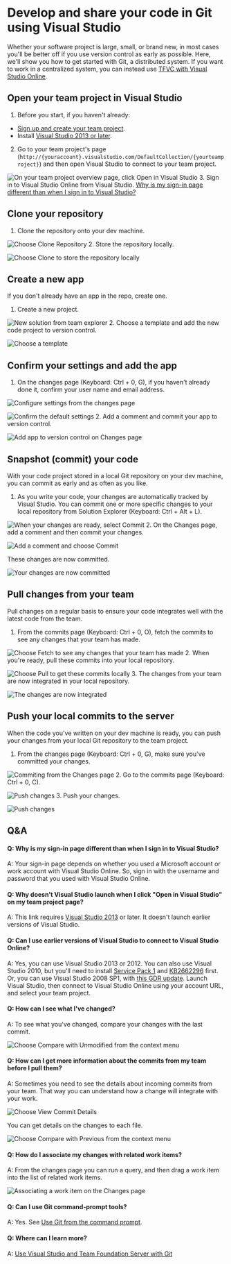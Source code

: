 <properties
	pageTitle="Develop and share your code in Git using Visual Studio"
  description="Develop and share your code in Git using Visual Studio"
  services="visual-studio-online"
  documentationCenter = ""
  authors="terryaustin"
  manager="terryaustin"
  editor="terryaustin" /> 

# Develop and share your code in Git using Visual Studio


Whether your software project is large, small, or brand new, 
in most cases you'll be better off if you use version control 
as early as possible. Here, we'll show you how to get started with 
Git, a distributed system. If you want to work in a centralized system, 
you can instead use [TFVC with Visual Studio Online](share-your-code-in-tfvc-vs.md).


## Open your team project in Visual Studio

1. Before you start, if you haven't already:


 - [Sign up and create your team project](../setup/sign-up-for-visual-studio-online.md).
 - Install [Visual Studio 2013 or later](http://go.microsoft.com/fwlink/?LinkId=309297).
2. Go to your team project's page 
(`http://{youraccount}.visualstudio.com/DefaultCollection/{yourteamproject}`)
and then open Visual Studio to connect to your team project.



![On your team project overview page, click Open in Visual Studio](./media/share-your-code-in-git-vs/GoHomeOpenInVisualStudio.png)
3. Sign in to Visual Studio Online from Visual Studio. 
[Why is my sign-in page different than when I sign in to Visual Studio?](share-your-code-in-git-vs.md#DifferentSignInPage)

## Clone your repository

1. Clone the repository onto your dev machine.



![Choose Clone Repository](./media/share-your-code-in-git-vs/IC684063.png)
2. Store the repository locally.



![Choose Clone to store the repository locally](./media/share-your-code-in-git-vs/IC682931.png)

## Create a new app


If you don't already have an app in the repo, create one.


1. Create a new project.



![New solution from team explorer](./media/share-your-code-in-git-vs/team-explorer-git-new-solution.png)
2. Choose a template and add the new code project to version control.



![Choose a template](./media/share-your-code-in-git-vs/IC687148.png)

## Confirm your settings and add the app

1. On the changes page (Keyboard: Ctrl + 0, G), if you haven't already done it,
confirm your user name and email address.



![Configure settings from the changes page](./media/share-your-code-in-git-vs/confirm-git-settings-from-changes-page.png)



![Confirm the default settings](./media/share-your-code-in-git-vs/git-initial-settings-with-default-values.png)
2. Add a comment and commit your app to version control.



![Add app to version control on Changes page](./media/share-your-code-in-git-vs/team-explorer-git-changes-add-app.png)

## Snapshot (commit) your code


With your code project stored in a local Git repository on your dev machine, 
you can commit as early and as often as you like.


1. As you write your code, your changes are automatically tracked by Visual Studio. 
You can commit one or more specific changes to your local repository from Solution Explorer
(Keyboard: Ctrl + Alt + L).



![When your changes are ready, select Commit](./media/share-your-code-in-git-vs/IC683030.png)
2. On the Changes page, add a comment and then commit your changes.



![Add a comment and choose Commit](./media/share-your-code-in-git-vs/IC683031.png)



These changes are now committed.



![Your changes are now committed](./media/share-your-code-in-git-vs/IC683032.png)

## Pull changes from your team


Pull changes on a regular basis to ensure your code integrates well with the latest code from the team.


1. From the commits page (Keyboard: Ctrl + 0, O), fetch the commits to see any changes that your team has made.



![Choose Fetch to see any changes that your team has made](./media/share-your-code-in-git-vs/IC682939.png)
2. When you're ready, pull these commits into your local repository.



![Choose Pull to get these commits locally](./media/share-your-code-in-git-vs/IC682942.png)
3. The changes from your team are now integrated in your local repository.



![The changes are now integrated](./media/share-your-code-in-git-vs/IC682943.png)

## Push your local commits to the server


When the code you've written on your dev machine is ready, you can push your changes from your local Git repository to the team project.


1. From the changes page (Keyboard: Ctrl + 0, G), make sure you've committed your changes.



![Commiting from the Changes page](./media/share-your-code-in-git-vs/IC682975.png)
2. Go to the commits page (Keyboard: Ctrl + 0, C).



![Push changes](./media/share-your-code-in-git-vs/IC682976.png)
3. Push your changes.



![Push changes](./media/share-your-code-in-git-vs/IC682977.png)

## Q&amp;A

#### Q: Why is my sign-in page different than when I sign in to Visual Studio?


A:    Your sign-in page depends on whether you used a Microsoft account or 
work account with Visual Studio Online. So, sign in with the username and 
password that you used with Visual Studio Online.


#### Q:    Why doesn't Visual Studio launch when I click "Open in Visual Studio" on my team project page?


A:    This link requires [Visual Studio 2013](http://go.microsoft.com/fwlink/p/?LinkId=254509) 
or later. It doesn't launch earlier versions of Visual Studio.


#### Q:    Can I use earlier versions of Visual Studio to connect to Visual Studio Online?


A:    Yes, you can use Visual Studio 2013 or 2012. You can also use Visual Studio 2010, 
but you'll need to install [Service Pack 1](https://www.microsoft.com/download/details.aspx?id=23691) 
and [KB2662296](http://support.microsoft.com/kb/2662296) first. Or, you can use Visual 
Studio 2008 SP1, with [this GDR update](http://support.microsoft.com/kb/2673642). 
Launch Visual Studio, then connect to Visual Studio Online using your account URL, 
and select your team project.


#### Q: How can I see what I've changed?


A: To see what you've changed, compare your changes with the last commit.



![Choose Compare with Unmodified from the context menu](./media/share-your-code-in-git-vs/IC685270.png)


#### Q: How can I get more information about the commits from my team before I pull them?


A: Sometimes you need to see the details about incoming commits from your team. That way you can understand how a change will integrate with your work.



![Choose View Commit Details](./media/share-your-code-in-git-vs/IC682940.png)



You can get details on the changes to each file.



![Choose Compare with Previous from the context menu](./media/share-your-code-in-git-vs/IC685291.png)


#### Q: How do I associate my changes with related work items?


A: From the changes page you can run a query, and then drag a work item into the list of related work items.



![Associating a work item on the Changes page](./media/share-your-code-in-git-vs/IC685315.png)


#### Q: Can I use Git command-prompt tools?


A: Yes. See [Use Git from the command prompt](https://msdn.microsoft.com/Library/vs/alm/Code/git/command-prompt).


#### Q: Where can I learn more?


A: [Use Visual Studio and Team Foundation Server with Git](https://msdn.microsoft.com/en-us/Library/vs/alm/Code/git/overview)
